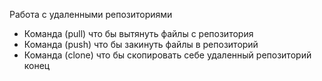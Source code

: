  Работа с удаленными репозиториями 

* Команда (pull) что бы вытянуть файлы с репозитория
* Команда (push) что бы закинуть файлы в репозиторий
* Команда (clone) что бы скопировать себе удаленный репозиторий
конец
